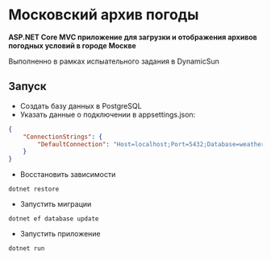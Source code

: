 # Московский архив погоды
**ASP.NET Core MVC приложение для загрузки и отображения архивов погодных условий в городе Москве**

Выполненно в рамках испыательного задания в DynamicSun

## Запуск

- Создать базу данных в PostgreSQL
- Указать данные о подключении в appsettings.json:
```json
{
    "ConnectionStrings": {
        "DefaultConnection": "Host=localhost;Port=5432;Database=weather_archive;Username=postgres;Password=postgres"
    }
}
```
- Восстановить зависимости
```
dotnet restore
```
- Запустить миграции
```
dotnet ef database update
```
- Запустить приложение
```
dotnet run
```